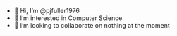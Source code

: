 - 👋 Hi, I’m @pjfuller1976
- 👀 I’m interested in Computer Science
- 💞️ I’m looking to collaborate on nothing at the moment

<!---
pjfuller1976/pjfuller1976 is a ✨ special ✨ repository because its `README.md` (this file) appears on your GitHub profile.
You can click the Preview link to take a look at your changes.
--->
